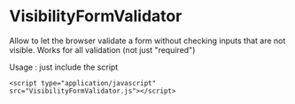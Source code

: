 # VisibilityFormValidator
Allow to let the browser validate a form without checking inputs that are not visible.
Works for all validation (not just "required")

Usage : just include the script

```
<script type="application/javascript" src="VisibilityFormValidator.js"></script>
```
